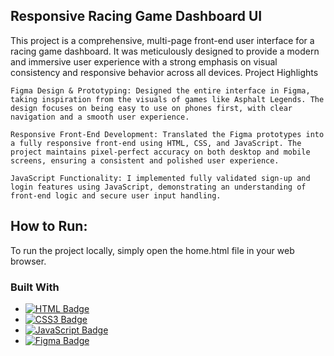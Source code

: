Responsive Racing Game Dashboard UI
---

This project is a comprehensive, multi-page front-end user interface for a racing game dashboard. It was meticulously designed to provide a modern and immersive user experience with a strong emphasis on visual consistency and responsive behavior across all devices.
Project Highlights

    Figma Design & Prototyping: Designed the entire interface in Figma, taking inspiration from the visuals of games like Asphalt Legends. The design focuses on being easy to use on phones first, with clear navigation and a smooth user experience.

    Responsive Front-End Development: Translated the Figma prototypes into a fully responsive front-end using HTML, CSS, and JavaScript. The project maintains pixel-perfect accuracy on both desktop and mobile screens, ensuring a consistent and polished user experience.

    JavaScript Functionality: I implemented fully validated sign-up and login features using JavaScript, demonstrating an understanding of front-end logic and secure user input handling.


How to Run:
---

To run the project locally, simply open the home.html file in your web browser.

### Built With

* [![HTML Badge](https://img.shields.io/badge/HTML5-E34F26?style=for-the-badge&logo=html5&logoColor=white)](https://developer.mozilla.org/en-US/docs/Web/HTML)
* [![CSS3 Badge](https://img.shields.io/badge/CSS3-1572B6?style=for-the-badge&logo=css3&logoColor=white)](https://developer.mozilla.org/en-US/docs/Web/CSS)
* [![JavaScript Badge](https://img.shields.io/badge/JavaScript-F7DF1E?style=for-the-badge&logo=javascript&logoColor=black)](https://developer.mozilla.org/en-US/docs/Web/JavaScript)
* [![Figma Badge](https://img.shields.io/badge/Figma-F24E1E?style=for-the-badge&logo=figma&logoColor=white)](https://www.figma.com/)

